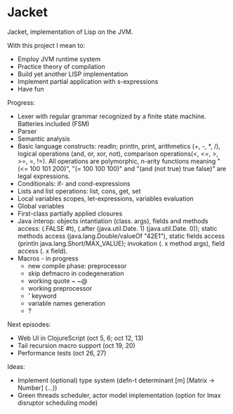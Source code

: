 Jacket
===

Jacket, implementation of Lisp on the JVM.

With this project I mean to:
* Employ JVM runtime system
* Practice theory of compilation
* Build yet another LISP implementation
* Implement partial application with s-expressions
* Have fun

Progress:
* Lexer with regular grammar recognized by a finite state machine. Batteries included (FSM)
* Parser
* Semantic analysis
* Basic language constructs: readln; println, print, arithmetics (+, -, *, /), logical operations (and, or, xor, not), comparison operations(<, <=, >, >=, =, !=). All operations are polymorphic, n-arity functions meaning "(<= 100 101 200)", "(= 100 100 100)" and "(and (not true) true false)" are legal expressions.
* Conditionals: if- and cond-expressions
* Lists and list operations: list, cons, get, set
* Local variables scopes, let-expressions, variables evaluation
* Global variables
* First-class partially applied closures
* Java interop:  objects intantiation (class. args),  fields and methods access: (.FALSE #t), (.after (java.util.Date. 1) (java.util.Date. 0)); static methods access (java.lang.Double/valueOf "42E1"), static fields access (println java.lang.Short/MAX_VALUE); invokation (. x method args), field access (. x field).
* Macros - in progress
    * new compile phase: preprocessor
    * skip defmacro in codegeneration
    * working quote ~ ~@
    * working preprocessor
    * ' keyword
    * variable names generation
    * ?

Next episodes:
* Web UI in ClojureScript (oct 5, 6; oct 12, 13)
* Tail recursion macro support (oct 19, 20)
* Performance tests (oct 26, 27)

Ideas:
* Implement (optional) type system (defn-t determinant [m] [Matrix -> Number] (...))
* Green threads scheduler, actor model implementation (option for lmax disruptor scheduling mode)